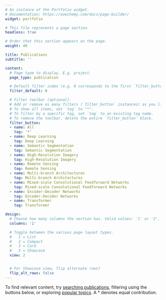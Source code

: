 ```yaml
---
# An instance of the Portfolio widget.
# Documentation: https://wowchemy.com/docs/page-builder/
widget: portfolio

# This file represents a page section.
headless: true

# Order that this section appears on the page.
weight: 40

title: Publications
subtitle: ''

content:
  # Page type to display. E.g. project.
  page_type: publication

  # Default filter index (e.g. 0 corresponds to the first `filter_button` instance below).
  filter_default: 0

  # Filter toolbar (optional).
  # Add or remove as many filters (`filter_button` instances) as you like.
  # To show all items, set `tag` to "*".
  # To filter by a specific tag, set `tag` to an existing tag name.
  # To remove the toolbar, delete the entire `filter_button` block.
  filter_button:
  - name: All
    tag: '*'
  - name: Deep Learning
    tag: Deep Learning
  - name: Semantic Segmentation
    tag: Semantic Segmentation
  - name: High-Resolution Imagery
    tag: High-Resolution Imagery
  - name: Remote Sensing
    tag: Remote Sensing
  - name: Multi-branch Architectures
    tag: Multi-branch Architectures
  - name: Mixed-scale Convolutional Feedforward Networks
    tag: Mixed-scale Convolutional Feedforward Networks
  - name: Encoder-Decoder Networks
    tag: Encoder-Decoder Networks
  - name: Transformer
    tag: Transformer

design:
  # Choose how many columns the section has. Valid values: '1' or '2'.
  columns: '1'

  # Toggle between the various page layout types.
  #   1 = List
  #   2 = Compact
  #   3 = Card
  #   5 = Showcase
  view: 2


  # For Showcase view, flip alternate rows?
  flip_alt_rows: false
---
```

To find relevant content, try [searching publications](./publication/), filtering using the buttons below, or exploring [popular topics](#tags). A * denotes equal contribution.